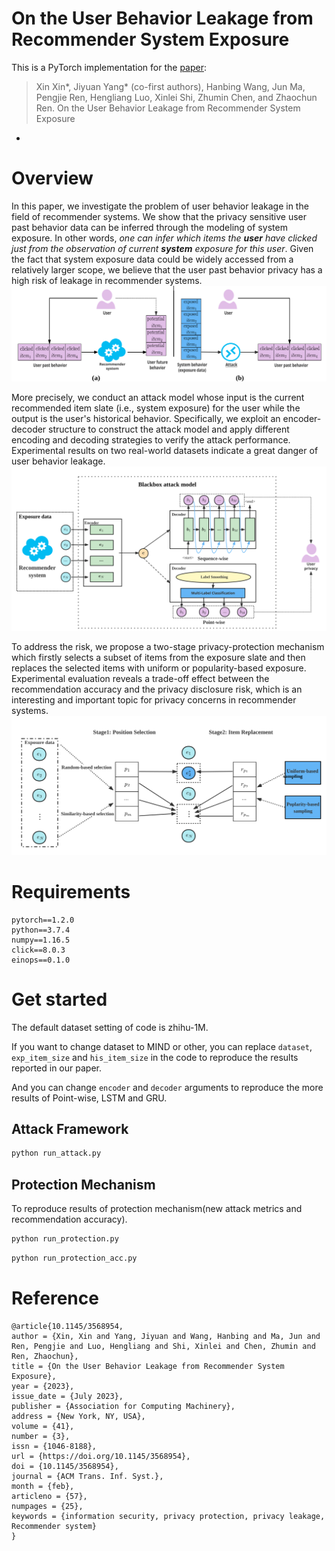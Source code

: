 # On the User Behavior Leakage from Recommender System Exposure
This is a PyTorch implementation for the [paper](https://arxiv.org/pdf/2210.08435.pdf):
> Xin Xin*, Jiyuan Yang* (co-first authors), Hanbing Wang, Jun Ma, Pengjie Ren, Hengliang Luo, Xinlei Shi, Zhumin Chen,
and Zhaochun Ren. On the User Behavior Leakage from Recommender System Exposure
*
# Overview

In this paper, we investigate the problem of user behavior leakage in the field of recommender systems. We show that the privacy sensitive user past behavior data can be inferred through the modeling of system exposure. In other words, _one can infer which items the **user** have clicked just from the observation of current **system** exposure for this user_. Given the fact that system exposure data could be widely accessed from a relatively larger scope, we believe that the user past behavior privacy has a high risk of leakage in recommender systems. 
![http-bw](assets/introduction.svg)

More precisely, we conduct an attack model whose input is the current recommended item slate (i.e., system exposure) for the user while the output is the user's historical behavior.  Specifically, we exploit an encoder-decoder structure to construct the attack model and apply different encoding and decoding strategies to verify the attack performance. Experimental results on two real-world datasets indicate a great danger of user behavior leakage. 
![http-bw](assets/attackarchitecture.svg)

To address the risk, we propose a two-stage privacy-protection mechanism which firstly selects a subset of items from the exposure slate and then replaces the selected items with uniform or popularity-based exposure. 
Experimental evaluation reveals a trade-off effect between the recommendation accuracy and the privacy disclosure risk, which is an interesting and important topic for privacy concerns in recommender systems. 
![http-bw](assets/protection.svg)
# Requirements
```
pytorch==1.2.0
python==3.7.4
numpy==1.16.5
click==8.0.3
einops==0.1.0
```

# Get started
The default dataset setting of code is zhihu-1M. 

If you want to change dataset to MIND or other, you can replace `dataset`, `exp_item_size` and `his_item_size` in the code to reproduce the results reported in our paper.

And you can change `encoder` and `decoder` arguments to reproduce the more results of Point-wise, LSTM and GRU.
## Attack Framework
```bash
python run_attack.py
```

## Protection Mechanism
To reproduce results of protection mechanism(new attack metrics and recommendation accuracy).
```bash
python run_protection.py
```

```bash
python run_protection_acc.py
```
# Reference
```
@article{10.1145/3568954,
author = {Xin, Xin and Yang, Jiyuan and Wang, Hanbing and Ma, Jun and Ren, Pengjie and Luo, Hengliang and Shi, Xinlei and Chen, Zhumin and Ren, Zhaochun},
title = {On the User Behavior Leakage from Recommender System Exposure},
year = {2023},
issue_date = {July 2023},
publisher = {Association for Computing Machinery},
address = {New York, NY, USA},
volume = {41},
number = {3},
issn = {1046-8188},
url = {https://doi.org/10.1145/3568954},
doi = {10.1145/3568954},
journal = {ACM Trans. Inf. Syst.},
month = {feb},
articleno = {57},
numpages = {25},
keywords = {information security, privacy protection, privacy leakage, Recommender system}
}
```

